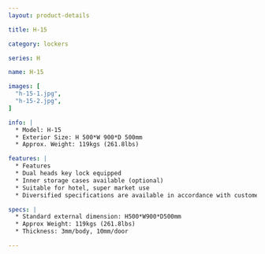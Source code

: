 ```yaml
---
layout: product-details

title: H-15

category: lockers

series: H

name: H-15

images: [
  "h-15-1.jpg",
  "h-15-2.jpg",
]

info: |
  * Model: H-15
  * Exterior Size: H 500*W 900*D 500mm
  * Approx. Weight: 119kgs (261.8lbs)

features: |
  * Features
  * Dual heads key lock equipped
  * Inner storage cases available (optional)
  * Suitable for hotel, super market use
  * Diversified specifications are available in accordance with customer&#39;s requirements

specs: |
  * Standard external dimension: H500*W900*D500mm
  * Approx Weight: 119kgs (261.8lbs)
  * Thickness: 3mm/body, 10mm/door

---
```



